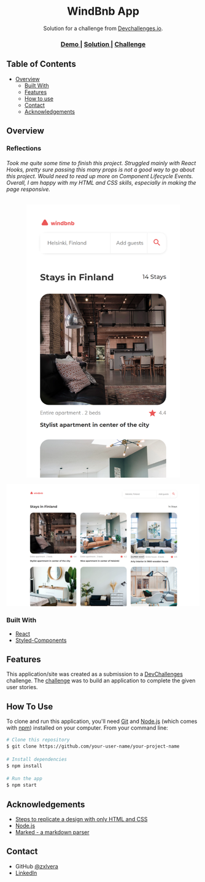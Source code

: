 <!--se update value in the {}  -->

<h1 align="center">WindBnb App</h1>

<div align="center">
   Solution for a challenge from  <a href="http://devchallenges.io" target="_blank">Devchallenges.io</a>.
   </div>

   <div align="center">
     <h3>
         <a href="https://{your-demo-link.your-domain}">
               Demo
         </a>
         <span> | </span>
         <a href="https://{your-url-to-the-solution}">
            Solution
         </a>
         <span> | </span>
         <a href="https://devchallenges.io/challenges/3JFYedSOZqAxYuOCNmYD">
            Challenge
         </a>
     </h3>
   </div>

<!-- TABLE OF CONTENTS -->
## Table of Contents

- [Overview](#overview)
  - [Built With](#built-with)
  - [Features](#features)
  - [How to use](#how-to-use)
  - [Contact](#contact)
  - [Acknowledgements](#acknowledgements)

<!-- OVERVIEW -->

## Overview

### Reflections
###### Took me quite some time to finish this project. Struggled mainly with React Hooks, pretty sure passing this many props is not a good way to go about this project. Would need to read up more on Component Lifecycle Events. Overall, I am happy with my HTML and CSS skills, especially in making the page responsive.

<p align="center"><img src="https://github.com/zxlvera/windbnb-app/blob/main/responsive_sc.png?raw=true" width="400"></p>

![screenshot](https://raw.githubusercontent.com/zxlvera/windbnb-app/main/fullscreen_sc.png)

### Built With

<!-- This section should list any major frameworks that you built your project using. Here are a few examples.-->

- [React](https://reactjs.org/)
- [Styled-Components](https://styled-components.com/)

## Features

<!-- List the features of your application or follow the template. Don't share the figma file here :) -->

This application/site was created as a submission to a [DevChallenges](https://devchallenges.io/challenges) challenge. The [challenge](https://devchallenges.io/challenges/3JFYedSOZqAxYuOCNmYD) was to build an application to complete the given user stories.

## How To Use

<!-- Example: -->
To clone and run this application, you'll need [Git](https://git-scm.com) and [Node.js](https://nodejs.org/en/download/) (which comes with [npm](http://npmjs.com)) installed on your computer. From your command line:

```bash
# Clone this repository
$ git clone https://github.com/your-user-name/your-project-name

# Install dependencies
$ npm install

# Run the app
$ npm start
```

## Acknowledgements

<!-- This section should list any articles or add-ons/plugins that helps you to complete the project. This is optional but it will help you in the future. For example: -->

- [Steps to replicate a design with only HTML and CSS](https://devchallenges-blogs.web.app/how-to-replicate-design/)
- [Node.js](https://nodejs.org/)
- [Marked - a markdown parser](https://github.com/chjj/marked)

## Contact
- GitHub [@zxlvera](https://{github.com/zxlvera})
- [LinkedIn](https://www.linkedin.com/in/veralimzx/)

